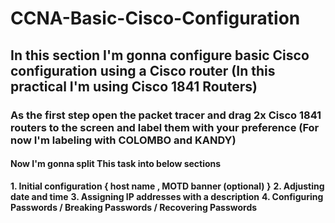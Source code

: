 # **CCNA-Basic-Cisco-Configuration**
## In this section I'm gonna configure basic Cisco configuration using a Cisco router (In this practical I'm using Cisco 1841 Routers)



### As the first step open the packet tracer and drag  2x Cisco 1841 routers to the screen and label them with your preference (For now I'm labeling with **COLOMBO** and **KANDY**)

#### Now I'm gonna split This task into below sections

**1. Initial configuration { host name , MOTD banner (optional) }**
**2. Adjusting date and time**
**3. Assigning IP addresses with a description**
**4. Configuring  Passwords / Breaking Passwords / Recovering Passwords**
